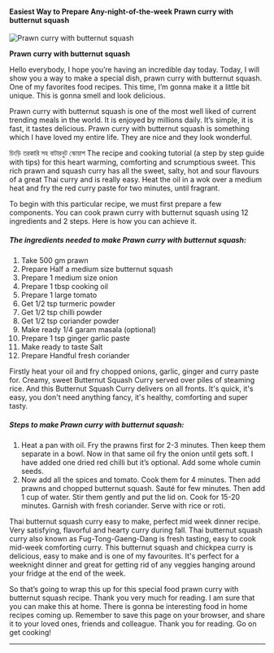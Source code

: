             

#### Easiest Way to Prepare Any-night-of-the-week Prawn curry with butternut squash

![Prawn curry with butternut squash](https://img-global.cpcdn.com/recipes/c65222420b5562ed/751x532cq70/prawn-curry-with-butternut-squash-recipe-main-photo.jpg)

**Prawn curry with butternut squash**

Hello everybody, I hope you’re having an incredible day today. Today, I will show you a way to make a special dish, prawn curry with butternut squash. One of my favorites food recipes. This time, I’m gonna make it a little bit unique. This is gonna smell and look delicious.

Prawn curry with butternut squash is one of the most well liked of current trending meals in the world. It is enjoyed by millions daily. It’s simple, it is fast, it tastes delicious. Prawn curry with butternut squash is something which I have loved my entire life. They are nice and they look wonderful.

চিংড়ি তরকারি সহ বাটারনুট স্কোয়াশ The recipe and cooking tutorial (a step by step guide with tips) for this heart warming, comforting and scrumptious sweet. This rich prawn and squash curry has all the sweet, salty, hot and sour flavours of a great Thai curry and is really easy. Heat the oil in a wok over a medium heat and fry the red curry paste for two minutes, until fragrant.

To begin with this particular recipe, we must first prepare a few components. You can cook prawn curry with butternut squash using 12 ingredients and 2 steps. Here is how you can achieve it.

##### The ingredients needed to make Prawn curry with butternut squash:

1.  Take 500 gm prawn
2.  Prepare Half a medium size butternut squash
3.  Prepare 1 medium size onion
4.  Prepare 1 tbsp cooking oil
5.  Prepare 1 large tomato
6.  Get 1/2 tsp turmeric powder
7.  Get 1/2 tsp chilli powder
8.  Get 1/2 tsp coriander powder
9.  Make ready 1/4 garam masala (optional)
10.  Prepare 1 tsp ginger garlic paste
11.  Make ready to taste Salt
12.  Prepare Handful fresh coriander

Firstly heat your oil and fry chopped onions, garlic, ginger and curry paste for. Creamy, sweet Butternut Squash Curry served over piles of steaming rice. And this Butternut Squash Curry delivers on all fronts. It's quick, it's easy, you don't need anything fancy, it's healthy, comforting and super tasty.

##### Steps to make Prawn curry with butternut squash:

1.  Heat a pan with oil. Fry the prawns first for 2-3 minutes. Then keep them separate in a bowl. Now in that same oil fry the onion until gets soft. I have added one dried red chilli but it’s optional. Add some whole cumin seeds.
2.  Now add all the spices and tomato. Cook them for 4 minutes. Then add prawns and chopped butternut squash. Sauté for few minutes. Then add 1 cup of water. Stir them gently and put the lid on. Cook for 15-20 minutes. Garnish with fresh coriander. Serve with rice or roti.

Thai butternut squash curry easy to make, perfect mid week dinner recipe. Very satisfying, flavorful and hearty curry during fall. Thai butternut squash curry also known as Fug-Tong-Gaeng-Dang is fresh tasting, easy to cook mid-week comforting curry. This butternut squash and chickpea curry is delicious, easy to make and is one of my favourites. It's perfect for a weeknight dinner and great for getting rid of any veggies hanging around your fridge at the end of the week.

So that’s going to wrap this up for this special food prawn curry with butternut squash recipe. Thank you very much for reading. I am sure that you can make this at home. There is gonna be interesting food in home recipes coming up. Remember to save this page on your browser, and share it to your loved ones, friends and colleague. Thank you for reading. Go on get cooking!

* * *